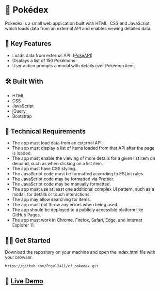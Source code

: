 # :seedling: Pokédex

Pokedex is a small web application built with HTML, CSS and JavaScript, which loads data from an external API and enables viewing detailed data.

## :key: Key Features 

- Loads data from external API. ([PokéAPI](https://pokeapi.co/))
- Displays a list of 150 Pokémons.
- User action prompts a modal with details over Pokémon item. 

## :hammer_and_wrench: Built With 

- HTML
- CSS
- JavaScript
- jQuery
- Bootstrap

## :page_with_curl: Technical Requirements

- The app must load data from an external API.
- The app must display a list of items loaded from that API after the page is loaded.
- The app must enable the viewing of more details for a given list item on demand, such as when clicking on a list item.
- The app must have CSS styling.
- The JavaScript code must be formatted according to ESLint rules.
- The JavaScript code may be formatted via Prettier.
- The JavaScript code may be manually formatted.
- The app must use at least one additional complex UI pattern, such as a modal, for details or touch interactions.
- The app may allow searching for items.
- The app must not throw any errors when being used.
- The app should be deployed to a publicly accessible platform like GitHub Pages.
- The app must work in Chrome, Firefox, Safari, Edge, and Internet Explorer 11.

## :man_technologist: Get Started

Download the repository on your machine and open the index.html file with your browser.
````
https://github.com/Popol2411/cf_pokedex.git
````

## :rocket: <a href="https://popol2411.github.io/pokedex-app/"> Live Demo</a> 
